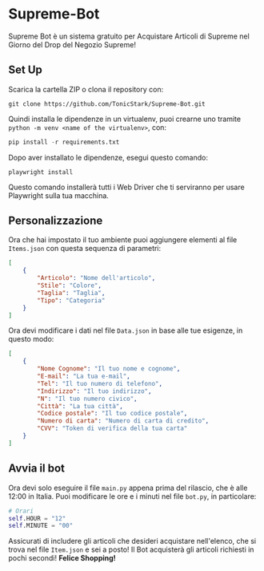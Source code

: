 # Supreme-Bot
Supreme Bot è un sistema gratuito per Acquistare Articoli di Supreme nel Giorno del Drop del Negozio Supreme!

## Set Up
Scarica la cartella ZIP o clona il repository con:
```
git clone https://github.com/TonicStark/Supreme-Bot.git
```

Quindi installa le dipendenze in un virtualenv, puoi crearne uno tramite `python -m venv <name of the virtualenv>`, con:
```python
pip install -r requirements.txt
```

Dopo aver installato le dipendenze, esegui questo comando:
```
playwright install
```
Questo comando installerà tutti i Web Driver che ti serviranno per usare Playwright sulla tua macchina.

## Personalizzazione
Ora che hai impostato il tuo ambiente puoi aggiungere elementi al file `Items.json` con questa sequenza di parametri:

```JSON
[
    {
        "Articolo": "Nome dell'articolo",
        "Stile": "Colore",
        "Taglia": "Taglia",
        "Tipo": "Categoria"
    }
]
```

Ora devi modificare i dati nel file `Data.json` in base alle tue esigenze, in questo modo:

```JSON
[
    {
        "Nome Cognome": "Il tuo nome e cognome",
        "E-mail": "La tua e-mail",
        "Tel": "Il tuo numero di telefono",
        "Indirizzo": "Il tuo indirizzo",
        "N": "Il tuo numero civico",
        "Città": "La tua città",
        "Codice postale": "Il tuo codice postale",
        "Numero di carta": "Numero di carta di credito",
        "CVV": "Token di verifica della tua carta"
    }
]
```

## Avvia il bot
Ora devi solo eseguire il file `main.py` appena prima del rilascio, che è alle 12:00 in Italia. Puoi modificare le ore e i minuti nel file `bot.py`, in particolare:
```python
# Orari
self.HOUR = "12"
self.MINUTE = "00"
```
Assicurati di includere gli articoli che desideri acquistare nell'elenco, che si trova nel file `Item.json` e sei a posto! Il Bot acquisterà gli articoli richiesti in pochi secondi! **Felice Shopping!**
